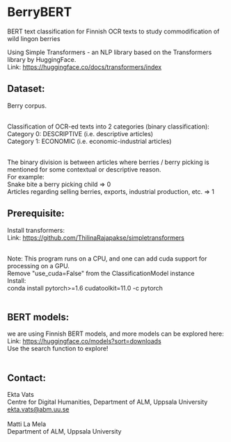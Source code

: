 # BerryBERT
BERT text classification for Finnish OCR texts to study commodification of wild lingon berries

Using Simple Transformers - an NLP library based on the Transformers library by HuggingFace. <br>
Link: https://huggingface.co/docs/transformers/index

## Dataset: <br>
Berry corpus. <br> <br>

Classification of OCR-ed texts into 2 categories (binary classification): <br>
Category 0: DESCRIPTIVE (i.e. descriptive articles) <br>
Category 1: ECONOMIC (i.e. economic-industrial articles) <br> <br>

The binary division is between articles where berries / berry picking is mentioned for some contextual or descriptive reason. <br>
For example: <br> 
Snake bite a berry picking child => 0 <br>
Articles regarding selling berries, exports, industrial production, etc. => 1

## Prerequisite: <br> 
Install transformers: <br> 
Link: https://github.com/ThilinaRajapakse/simpletransformers <br> <br>

Note: This program runs on a CPU, and one can add cuda support for processing on a GPU. <br>
Remove "use_cuda=False" from the ClassificationModel instance <br>
Install: <br>
conda install pytorch>=1.6 cudatoolkit=11.0 -c pytorch <br> <br>

## BERT models: <br> 
we are using Finnish BERT models, and more models can be explored here: <br>
Link: https://huggingface.co/models?sort=downloads <br>
Use the search function to explore! <br> <br>

## Contact: <br>
Ekta Vats <br>
Centre for Digital Humanities, Department of ALM, Uppsala University <br>
ekta.vats@abm.uu.se <br> <br>
Matti La Mela <br>
Department of ALM, Uppsala University


